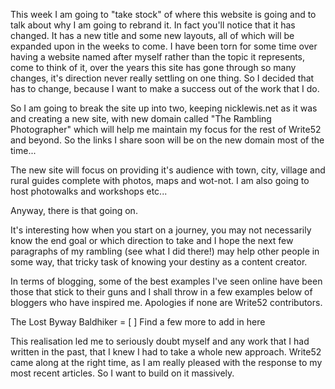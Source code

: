 This week I am going to "take stock" of where this website is going and to talk about why I am going to rebrand it. In fact you'll notice that it has changed. It has a new title and some new layouts, all of which will be expanded upon in the weeks to come. I have been torn for some time over having a website named after myself rather than the topic it represents, come to think of it, over the years this site has gone through so many changes, it's direction never really settling on one thing. So I decided that has to change, because I want to make a success out of the work that I do.

So I am going to break the site up into two, keeping nicklewis.net as it was and creating a new site, with new domain called "The Rambling Photographer" which will help me maintain my focus for the rest of Write52 and beyond. So the links I share soon will be on the new domain most of the time...

The new site will focus on providing it's audience with town, city, village and rural guides complete with photos, maps and wot-not. I am also going to host photowalks and workshops etc...

Anyway, there is that going on.

It's interesting how when you start on a journey, you may not necessarily know the end goal or which direction to take and I hope the next few paragraphs of my rambling (see what I did there!) may help other people in some way, that tricky task of knowing your destiny as a content creator.

In terms of blogging, some of the best examples I've seen online have been those that stick to their guns and I shall throw in a few examples below of bloggers who have inspired me. Apologies if none are Write52 contributors.

The Lost Byway
Baldhiker
= [ ] Find a few more to add in here

This realisation led me to seriously doubt myself and any work that I had written in the past, that I knew I had to take a whole new approach. Write52 came along at the right time, as I am really pleased with the response to my most recent articles. So I want to build on it massively.